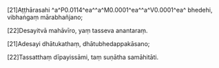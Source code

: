 [21]Aṭṭhārasahi ^a^P0.0114^ea^^a^M0.0001^ea^^a^V0.0001^ea^ bhedehi, vibhaṅgaṃ mārabhañjano;

[22]Desayitvā mahāvīro, yaṃ tasseva anantaraṃ.

[21]Adesayi dhātukathaṃ, dhātubhedappakāsano;

[22]Tassatthaṃ dīpayissāmi, taṃ suṇātha samāhitāti.
